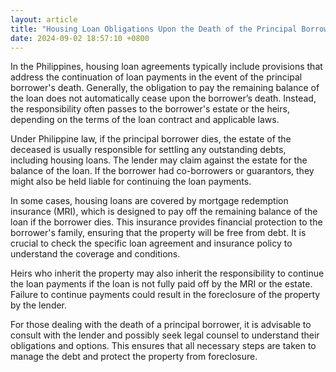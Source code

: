 ```yaml
---
layout: article
title: "Housing Loan Obligations Upon the Death of the Principal Borrower in the Philippines"
date: 2024-09-02 18:57:10 +0800
---
```


<p>In the Philippines, housing loan agreements typically include provisions that address the continuation of loan payments in the event of the principal borrower's death. Generally, the obligation to pay the remaining balance of the loan does not automatically cease upon the borrower’s death. Instead, the responsibility often passes to the borrower's estate or the heirs, depending on the terms of the loan contract and applicable laws.</p><p>Under Philippine law, if the principal borrower dies, the estate of the deceased is usually responsible for settling any outstanding debts, including housing loans. The lender may claim against the estate for the balance of the loan. If the borrower had co-borrowers or guarantors, they might also be held liable for continuing the loan payments.</p><p>In some cases, housing loans are covered by mortgage redemption insurance (MRI), which is designed to pay off the remaining balance of the loan if the borrower dies. This insurance provides financial protection to the borrower's family, ensuring that the property will be free from debt. It is crucial to check the specific loan agreement and insurance policy to understand the coverage and conditions.</p><p>Heirs who inherit the property may also inherit the responsibility to continue the loan payments if the loan is not fully paid off by the MRI or the estate. Failure to continue payments could result in the foreclosure of the property by the lender.</p><p>For those dealing with the death of a principal borrower, it is advisable to consult with the lender and possibly seek legal counsel to understand their obligations and options. This ensures that all necessary steps are taken to manage the debt and protect the property from foreclosure.</p>